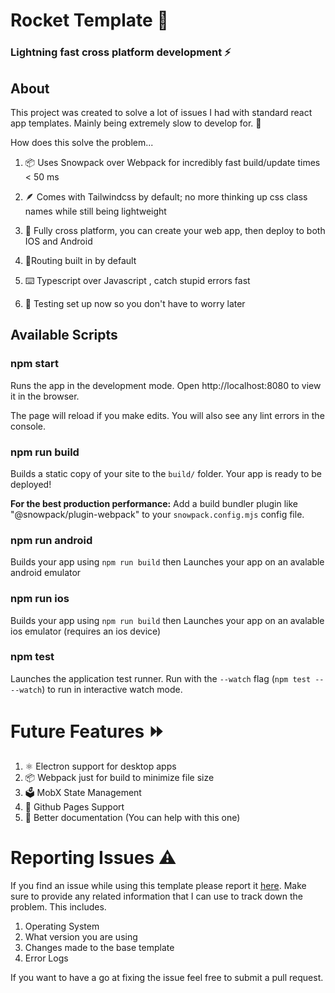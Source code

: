 # Rocket Template 🚀

### Lightning fast cross platform development ⚡

## About

This project was created to solve a lot of issues I had with standard react app templates. Mainly being extremely slow to develop for. 🐢

How does this solve the problem...

1. 📦 Uses Snowpack over Webpack for incredibly fast build/update times < 50 ms
2. 🪶 Comes with Tailwindcss by default; no more thinking up css class names while still being lightweight

3. 📱 Fully cross platform, you can create your web app, then deploy to both IOS and Android

4. 🚦Routing built in by default

5. ⌨️ Typescript over Javascript , catch stupid errors fast

6. 🧪 Testing set up now so you don't have to worry later

## Available Scripts

### npm start

Runs the app in the development mode.
Open http://localhost:8080 to view it in the browser.

The page will reload if you make edits.
You will also see any lint errors in the console.

### npm run build

Builds a static copy of your site to the `build/` folder.
Your app is ready to be deployed!

**For the best production performance:** Add a build bundler plugin like "@snowpack/plugin-webpack" to your `snowpack.config.mjs` config file.

### npm run android

Builds your app using `npm run build`
then Launches your app on an avalable android emulator

### npm run ios

Builds your app using `npm run build`
then Launches your app on an avalable ios emulator (requires an ios device)

### npm test

Launches the application test runner.
Run with the `--watch` flag (`npm test -- --watch`) to run in interactive watch mode.

# Future Features ⏩

1. ⚛️ Electron support for desktop apps
2. 📦 Webpack just for build to minimize file size
3. 🗳️ MobX State Management
4. 📄 Github Pages Support
5. 📝 Better documentation (You can help with this one)

# Reporting Issues ⚠️

If you find an issue while using this template please report it [here](https://github.com/AndreCox/Rocket-Template/issues). Make sure to provide any related information that I can use to track down the problem. This includes.

1. Operating System
2. What version you are using
3. Changes made to the base template
4. Error Logs

If you want to have a go at fixing the issue feel free to submit a pull request.
